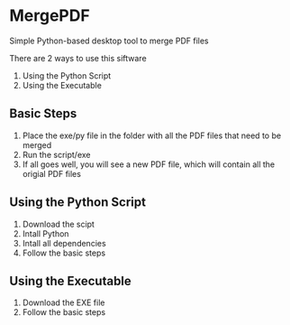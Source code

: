# MergePDF
Simple Python-based desktop tool to merge PDF files


There are 2 ways to use this siftware 

1) Using the Python Script 
2) Using the Executable

## Basic Steps 
1) Place the exe/py file in the folder with all the PDF files that need to be merged 
2) Run the script/exe
3) If all goes well, you will see a new PDF file, which will contain all the origial PDF files

## Using the Python Script 
1) Download the scipt
2) Intall Python 
3) Intall all dependencies
4) Follow the basic steps 

## Using the Executable
1) Download the EXE file 
2) Follow the basic steps
